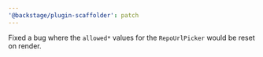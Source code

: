 ```yaml
---
'@backstage/plugin-scaffolder': patch
---
```


Fixed a bug where the `allowed*` values for the `RepoUrlPicker` would be reset on render.
